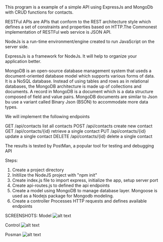 
This program is a example of a simple API using ExpressJs and MongoDb with CRUD functions for contacts.

RESTFul APIs are APIs that conform to the REST architecture style which defines a set of constraints and properties based on HTTP.The Commonest implementation of RESTFul web service is JSON API.

NodeJs is a run-time environment/engine created to run JavaScript on the server side.

ExpressJs is a framework for NodeJs. It will help to organize your application better.

MongoDB is an open-source database management system that useds a document-oriented database model which supports various forms of data. It is a NoSQL database. Instead of using tables and rows as in relational databases, the MongoDB architecture is made up of collections and documents. A record in MongoDB is a document which is a data structure composed of field and value pairs. MongoDB documents are similar to Json bu use a variant called Binary Json (BSON) to accommodate more data types.

We will implement the following endpoints

GET /api/contacts list all contacts
POST /api/contacts create new contact
GET /api/contacts/{id} retrieve a single contact
PUT /api/contacts/{id} update a single contact
DELETE /api/contacts/{id} delete a single contact

The results is tested by PostMan, a popular tool for testing and debugging API

Steps: 
1. Create a project directory
2. Initilize the NodeJS project with "npm init"
3. Create index.js file to import express, initialize the app, setup server port
4. Create api-routes.js to defined the api endpoints
5. Create a model using MongoDB to manage database layer. Mongoose is used as a Nodejs package for Mongodb modeling.
6. Create a controller Processes HTTP requests and defines available endpoints

SCREENSHOTS:
Model
![alt text](https://i.imgur.com/a8z28Vz.png)

Control
![alt text](https://i.imgur.com/4qXnOkS.png)

Posman
![alt text](https://i.imgur.com/iHXXUy5.png)
